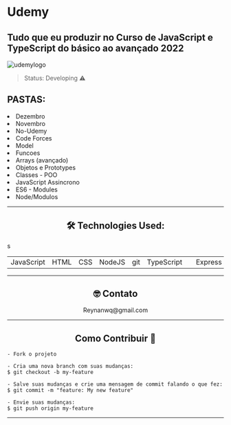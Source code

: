 # Udemy
## Tudo que eu produzir no Curso de JavaScript e TypeScript do básico ao avançado 2022
![udemylogo](https://user-images.githubusercontent.com/90296084/201919200-5917e66f-e248-43b1-9088-8f59a93ded95.jpeg)

> Status: Developing ⚠️

<h2>PASTAS: </h2>
<article>
<li>Dezembro</li>
<li>Novembro</li>
<li>No-Udemy</li>
<li>Code Forces</li>
<li>Model</li>
<li>Funcoes</li>
<li>Arrays (avançado)</li>
<li>Objetos e Prototypes</li>
<li>Classes - POO</li>
<li>JavaScript Assincrono</li>
<li>ES6 - Modules</li>

<li>Node/Modulos</li>
</article>

---

<h2 align="center">🛠 Technologies Used:</h2>
<table align="center">
  <tr>
    <td>JavaScript</td>s
    <td>HTML</td>
    <td>CSS</td>
    <td>NodeJS</td>
    <td>git</td>
    <td>TypeScript<td>
    <td>Express</td>
    <td>Postman</td>
    <td>MongoDB</td>
    <td>Postman</td>
    <td>EJS</td>
    <td>JSON</td>

  </tr>
</table>

---

<h2 align="center"> 🤓 Contato</h2> 
<p align="center">Reynanwq@gmail.com</p>

---

<h2 align="center">Como Contribuir 💪</h2>

   ```
   - Fork o projeto 

   - Cria uma nova branch com suas mudanças:
   $ git checkout -b my-feature

   - Salve suas mudanças e crie uma mensagem de commit falando o que fez:
   $ git commit -m "feature: My new feature"

   - Envie suas mudanças:
   $ git push origin my-feature
   ```

---
